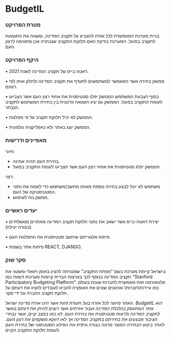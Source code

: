 # BudgetIL
### מטרת הפרויקט

בניית מערכת המאפשרת לכל אזרח להצביע על תקציב המדינה, ומשווה את התוצאות לתקציב בפועל. המערכת בודקת האם חלוקת התקציב שנבחרה אכן מתאימה לרצון העם.

### היקף הפרויקט

•	דאטה בייס של תקציב המדינה לשנת 2021.

•	ממשק בחירה אשר המאפשר למשתמשים לתעדף את תקציב המדינה ולחלק אותו לפי רצונם.

•	בסוף הצבעת המשתמש הממשק יפלג סטטיסטית את אחוזי רצון העם אשר הצביעו לעומת התקציב בפועל. הממשק גם יציג השוואה פרטנית בין בחירת המשתמש לתקציב הנבחר.

•	הממשק לא יכיל חלוקת תקציב על פי מפלגות.

•	הממשק יוצג באתר ולא כאפליקציה טלפונית.

### מאפיינים ודרישות

חיוני:
- בחירת העם תהיה אמינה.
- הממשק יפלג סטטיסטית את אחוזי רצון העם אשר הצביעו לעומת התקציב בפועל.

רצוי:
- משתמש לא יוכל לבצע בחירה נוספת מאותו מחשב/משתמש כדי לאמת את נתוני הסטטיסטיקה של העם.
- ממשק נוח לשימוש.

### יעדים ראשיים 

•	יצירת דאטה-בייס אשר ישאב את נתוני חלוקת תקציב המדינה מאתרים ממשלתיים (בצורה יעילה).

•	פיתוח אלגוריתם שיחשב סטטיסטית את התפלגות העם.

•	פיתוח אתר בשפות REACT, DJANGO.


### סקר שוק
בישראל קיימת מערכת בשם "מפתח התקציב" שמטרתה להציג באופן ויזואלי ופשטני את תקציב המדינה 
בנוסף לכך בארצות הברית קיימות מערכות דומות כמו "Stanford Participatory Budgeting Platform".
פלטפורמה זאת מאפשרת לחברות שונות בעולם כמו עיירות\חברות\ וארגונים שונים את האופציה להביא לעובדים להציג את דעתם על חלוקת תקציב החברה על ידי סקר.











*האתר מיועד לכל אזרח בעל תעודת זהות אשר הינו אזרח מדינת ישראל. BudgetIL הוא אתר המתעסק בכלכלת המדינה ועבור אזרחים אשר רוצים להיתן את דעתם באשר לתקציב המדינה ולראות סטטיסטית את בחירת העם. לא כמו במצב קיים, אשר נבחרי הציבור מבצעים את בחירתם בתקציב המדינה אך לאו דווקא משקפים את רצון העם. לאחר ביצוע הבחירה המוצר מראה בצורה גרפית את הפילוג הסטטיסטי של בחירת העם לעומת חלוקת התקציב הקיים.*

